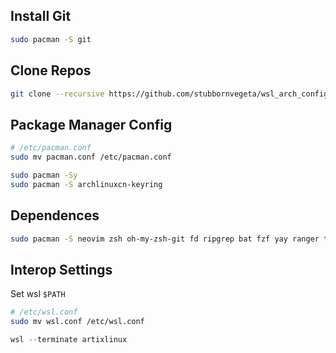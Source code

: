 
## Install Git
```bash 
sudo pacman -S git
```
## Clone Repos
```bash 
git clone --recursive https://github.com/stubbornvegeta/wsl_arch_config.git ~/.config
```

## Package Manager Config
```bash
# /etc/pacman.conf
sudo mv pacman.conf /etc/pacman.conf

sudo pacman -Sy
sudo pacman -S archlinuxcn-keyring
```

## Dependences
```bash 
sudo pacman -S neovim zsh oh-my-zsh-git fd ripgrep bat fzf yay ranger tmux gdb
```

## Interop Settings
Set wsl `$PATH`
```bash
# /etc/wsl.conf
sudo mv wsl.conf /etc/wsl.conf
```
```powershell
wsl --terminate artixlinux
```
